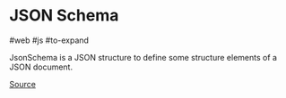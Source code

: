 # JSON Schema
#web #js #to-expand  

JsonSchema is a JSON structure to define some structure elements of a JSON document.

[Source](https://github.com/json-schema-org/json-schema-spec)